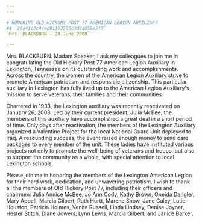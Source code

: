 ```yaml
---
---

# HONORING OLD HICKORY POST 77 AMERICAN LEGION AUXILIARY
## `26a41c3c44ed01163565c3d8a059e5f7`
`Mrs. BLACKBURN — 24 June 2008`

---
```



Mrs. BLACKBURN. Madam Speaker, I ask my colleagues to join me in 
congratulating the Old Hickory Post 77 American Legion Auxiliary in 
Lexington, Tennessee on its outstanding work and accomplishments. 
Across the country, the women of the American Legion Auxiliary strive 
to promote American patriotism and responsible citizenship. This 
particular auxiliary in Lexington has fully lived up to the American 
Legion Auxiliary's mission to serve veterans, their families and their 
communities.

Chartered in 1933, the Lexington auxiliary was recently reactivated 
on January 26, 2008. Led by their current president, Julia McBee, the 
members of this auxiliary have accomplished a great deal in a short 
period of time. Only days after reactivation, the members of the 
Lexington Auxiliary organized a Valentine Project for the local 
National Guard Unit deployed to Iraq. A resounding success, the event 
raised enough money to send care packages to every member of the unit. 
These ladies have instituted various projects not only to promote the 
well-being of veterans and troops, but also to support the community as 
a whole, with special attention to local Lexington schools.

Please join me in honoring the members of the Lexington American 
Legion for their hard work, dedication, and unwavering patriotism. I 
wish to thank all the members of Old Hickory Post 77, including their 
officers and chairmen: Julia Annice McBee, Jo Ann Cody, Kathy Brown, 
Oneida Dangler, Mary Appell, Marcia Gilbert, Ruth Hurtt, Marene Snow, 
Jane Galey, Lutie Houston, Patricia Holmes, Venita Russell, Linda 
Lindsey, Denise Joyner, Hester Stitch, Diane Jowers, Lynn Lewis, Marcia 
Gilbert, and Janice Barker.
